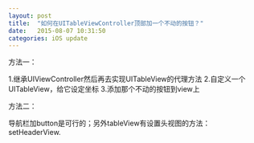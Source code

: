 ```yaml
---
layout: post
title:  "如何在UITableViewController顶部加一个不动的按钮？"
date:   2015-08-07 10:31:50
categories: iOS update
---
```


方法一：

1.继承UIViewController然后再去实现UITableView的代理方法
2.自定义一个UITableView，给它设定坐标
3.添加那个不动的按钮到view上

方法二：

导航栏加button是可行的；另外tableView有设置头视图的方法：setHeaderView.

